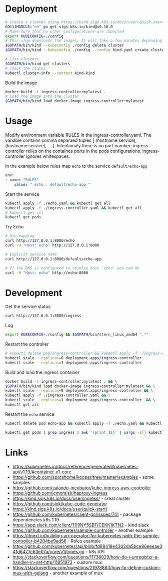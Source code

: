 # Deployment

```sh
# Create a cluster using https://kind.sigs.k8s.io/docs/user/quick-start/
GO111MODULE="on" go get sigs.k8s.io/kind@v0.10.0
# Make sure that no other configurations are impacted
export KUBECONFIG=./config
# This step downloads the images. It will take a few minutes depending on the connection
$GOPATH/bin/kind --kubeconfig ./config delete cluster
$GOPATH/bin/kind --kubeconfig ./config --config kind.yaml create cluster

# list clusters 
$GOPATH/bin/kind get clusters
# check the status
kubectl cluster-info --context kind-kind
```

Build the image 
```sh
docker build -t ingress-controller:mylatest .
# Load the image into the cluster
$GOPATH/bin/kind load docker-image ingress-controller:mylatest
```

# Usage

Modify environment variable RULES in the ingress-controller.yaml. The variable contains comma separaed tuples [ (hostname:service),(hostname:service), ... ]. Intentionaly there is no port number: ingress-controller relies on the containes ports in the pods configurations. ingress-controller ignores whitespaces.

In the example below rules map `echo` to the service `default/echo-app`
```yaml
env:
- name: "RULES"
    value: " echo : default/echo-app "
```


Start the service 
```sh
kubectl apply -f ./echo.yaml && kubectl get all
kubectl apply -f ./ingress-controller.yaml && kubectl get all
# kubectl get all
kubectl get pods
```

Try Echo 
```sh
# Use mapping 
curl http://127.0.0.1:8080/echo
curl -H "Host: echo" http://127.0.0.1:8080

# Explicit service name
curl http://127.0.0.1:8080/default/echo-app

# If the DNS is configured to resolve host `echo` you can do
curl -H "Host: echo" http://echo:8080
```

# Development

Get the service status 
```sh
curl http://127.0.0.1:8080/ingress
```

Log
```sh
export KUBECONFIG=./config && $GOPATH/bin/stern_linux_amd64 ".*"
```

Restart the controller 
```sh
# kubectl delete pod/ingress-controller && kubectl apply -f ./ingress-controller.yaml && kubectl get all
kubectl scale --replicas=0 deployment.apps/ingress-controller
kubectl scale --replicas=1 deployment.apps/ingress-controller
```

Build and load the ingress container
```sh
docker build -t ingress-controller:mylatest . && \
$GOPATH/bin/kind load docker-image ingress-controller:mylatest && \
kubectl scale --replicas=0 deployment.apps/ingress-controller && \
kubectl apply -f ./ingress-controller.yaml && \
kubectl scale --replicas=1 deployment.apps/ingress-controller  && \
kubectl get all
```

Restart the `echo` service
```sh
kubectl delete pod echo-app && kubectl apply -f ./echo.yaml && kubectl get all
```

```sh
kubectl get pods | grep ingress | awk '{print $1}' | xargs -I{} kubectl exec {}  -- curl --silent http://10.244.0.7:5688
```

# Links

* https://kubernetes.io/docs/reference/generated/kubernetes-api/v1.19/#container-v1-core 
* https://github.com/spotahome/kooper/tree/master/examples - some samples 
* https://github.com/zalando-incubator/kube-ingress-aws-controller
* https://github.com/jcmoraisjr/haproxy-ingress
* https://kind.sigs.k8s.io/docs/user/ingress/ - creat cluster
* https://github.com/slok/kube-code-generator
* https://kind.sigs.k8s.io/docs/user/quick-start/
* https://github.com/kubernetes/client-go/issues/741  - package dependencies k8s 1.19
* https://app.slack.com/client/T09NY5SBT/CEKK1KTN2  - kind slack
* https://github.com/kubernetes/sample-controller - another example
* https://itnext.io/building-an-operator-for-kubernetes-with-the-sample-controller-b4204be9ad56 - Roles example
* https://github.com/kubernetes/api/blob/fd88418e43d2da5bce86eeeae341d6477c63e07a/core/v1/types.go  - k8s API
* https://stackoverflow.com/questions/11738029/how-do-i-unregister-a-handler-in-net-http/11851973  - custom mux
* https://stackoverflow.com/questions/21978883/how-to-define-custom-mux-with-golang - another example of mux